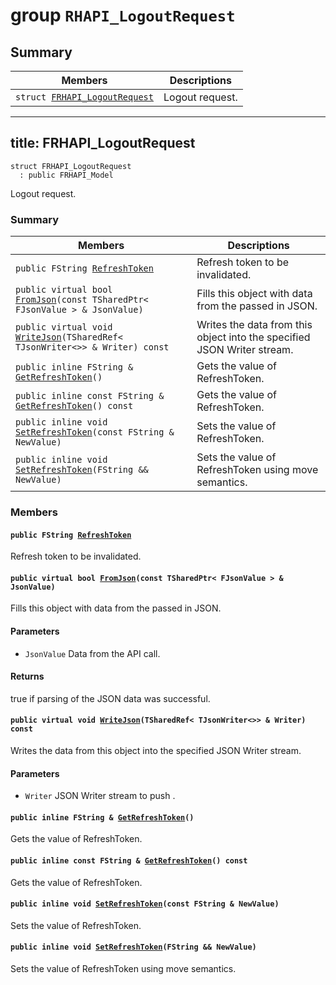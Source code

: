 # group `RHAPI_LogoutRequest` <a id="group__RHAPI__LogoutRequest"></a>

## Summary

 Members                        | Descriptions                                
--------------------------------|---------------------------------------------
`struct `[`FRHAPI_LogoutRequest`](#structFRHAPI__LogoutRequest) | Logout request.

---
title: FRHAPI_LogoutRequest
---

```
struct FRHAPI_LogoutRequest
  : public FRHAPI_Model
```

Logout request.

### Summary

 Members                        | Descriptions                                
--------------------------------|---------------------------------------------
`public FString `[`RefreshToken`](#structFRHAPI__LogoutRequest_1abc7366e4cbef7e9714bad37ee03609ff) | Refresh token to be invalidated.
`public virtual bool `[`FromJson`](#structFRHAPI__LogoutRequest_1a04508049d11bf756abfdb93d850a13d2)`(const TSharedPtr< FJsonValue > & JsonValue)` | Fills this object with data from the passed in JSON.
`public virtual void `[`WriteJson`](#structFRHAPI__LogoutRequest_1a3a2149bf25533d08fe10a3fded762c80)`(TSharedRef< TJsonWriter<>> & Writer) const` | Writes the data from this object into the specified JSON Writer stream.
`public inline FString & `[`GetRefreshToken`](#structFRHAPI__LogoutRequest_1af2e3e7f30a50267b81a354d0ceb25009)`()` | Gets the value of RefreshToken.
`public inline const FString & `[`GetRefreshToken`](#structFRHAPI__LogoutRequest_1a6764bdc3e83014b3521a4e98673ba2a7)`() const` | Gets the value of RefreshToken.
`public inline void `[`SetRefreshToken`](#structFRHAPI__LogoutRequest_1a906473df51492d591b0996bc599e346b)`(const FString & NewValue)` | Sets the value of RefreshToken.
`public inline void `[`SetRefreshToken`](#structFRHAPI__LogoutRequest_1ad589c35d8652a9f7b17a295dd28da9dd)`(FString && NewValue)` | Sets the value of RefreshToken using move semantics.

### Members

#### `public FString `[`RefreshToken`](#structFRHAPI__LogoutRequest_1abc7366e4cbef7e9714bad37ee03609ff) <a id="structFRHAPI__LogoutRequest_1abc7366e4cbef7e9714bad37ee03609ff"></a>

Refresh token to be invalidated.

#### `public virtual bool `[`FromJson`](#structFRHAPI__LogoutRequest_1a04508049d11bf756abfdb93d850a13d2)`(const TSharedPtr< FJsonValue > & JsonValue)` <a id="structFRHAPI__LogoutRequest_1a04508049d11bf756abfdb93d850a13d2"></a>

Fills this object with data from the passed in JSON.

#### Parameters
* `JsonValue` Data from the API call.

#### Returns
true if parsing of the JSON data was successful.

#### `public virtual void `[`WriteJson`](#structFRHAPI__LogoutRequest_1a3a2149bf25533d08fe10a3fded762c80)`(TSharedRef< TJsonWriter<>> & Writer) const` <a id="structFRHAPI__LogoutRequest_1a3a2149bf25533d08fe10a3fded762c80"></a>

Writes the data from this object into the specified JSON Writer stream.

#### Parameters
* `Writer` JSON Writer stream to push .

#### `public inline FString & `[`GetRefreshToken`](#structFRHAPI__LogoutRequest_1af2e3e7f30a50267b81a354d0ceb25009)`()` <a id="structFRHAPI__LogoutRequest_1af2e3e7f30a50267b81a354d0ceb25009"></a>

Gets the value of RefreshToken.

#### `public inline const FString & `[`GetRefreshToken`](#structFRHAPI__LogoutRequest_1a6764bdc3e83014b3521a4e98673ba2a7)`() const` <a id="structFRHAPI__LogoutRequest_1a6764bdc3e83014b3521a4e98673ba2a7"></a>

Gets the value of RefreshToken.

#### `public inline void `[`SetRefreshToken`](#structFRHAPI__LogoutRequest_1a906473df51492d591b0996bc599e346b)`(const FString & NewValue)` <a id="structFRHAPI__LogoutRequest_1a906473df51492d591b0996bc599e346b"></a>

Sets the value of RefreshToken.

#### `public inline void `[`SetRefreshToken`](#structFRHAPI__LogoutRequest_1ad589c35d8652a9f7b17a295dd28da9dd)`(FString && NewValue)` <a id="structFRHAPI__LogoutRequest_1ad589c35d8652a9f7b17a295dd28da9dd"></a>

Sets the value of RefreshToken using move semantics.

